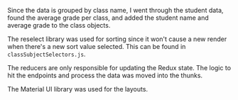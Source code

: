 Since the data is grouped by class name, I went through the student data, found the average grade per class, and added the student name and average grade to the class objects.

The reselect library was used for sorting since it won't cause a new render when there's a new sort value selected. This can be found in `classSubjectSelectors.js`.

The reducers are only responsible for updating the Redux state. The logic to hit the endpoints and process the data was moved into the thunks.

The Material UI library was used for the layouts.